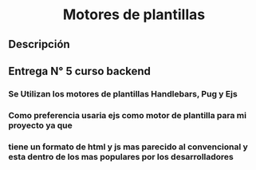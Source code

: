 <h1 align="center">Motores de plantillas</h1>

## Descripción
<h2>Entrega N° 5 curso backend</h2>
<h3>Se Utilizan los motores de plantillas Handlebars, Pug y Ejs</h3>
<h3>Como preferencia usaria ejs como motor de plantilla para mi proyecto ya que</h3>
<h3>tiene un formato de html y js mas parecido al convencional y esta dentro de los mas populares por los desarrolladores</h3>

